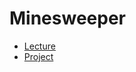 # Minesweeper

- [Lecture](https://cs50.harvard.edu/ai/2024/notes/2/)
- [Project](https://cs50.harvard.edu/ai/2024/projects/2/heredity/)
